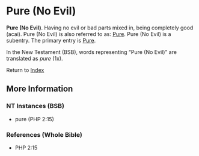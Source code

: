 # Pure (No Evil)
**Pure (No Evil)**. 
Having no evil or bad parts mixed in, being completely good (acai). 
Pure (No Evil) is also referred to as: 
[Pure](Pure.md). 
Pure (No Evil) is a subentry. The primary entry is 
[Pure](Pure.md). 




In the New Testament (BSB), words representing “Pure (No Evil)” are translated as 
*pure* (1x). 


Return to [Index](00-Index.md)

## More Information

### NT Instances (BSB)

* pure (PHP 2:15)



### References (Whole Bible)

* PHP 2:15



